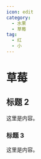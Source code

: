 ```yaml
---
icon: edit
category:
  - 水果
  - 草莓
tag:
  - 红
  - 小
---
```


# 草莓

## 标题 2

这里是内容。

### 标题 3

这里是内容。
